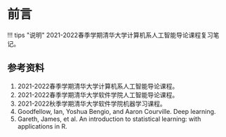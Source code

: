 # 前言

!!! tips "说明"
    2021-2022春季学期清华大学计算机系人工智能导论课程复习笔记。

## 参考资料

1. 2021-2022春季学期清华大学计算机系人工智能导论课程。
2. 2021-2022春季学期清华大学软件学院人工智能导论课程。
3. 2021-2022秋季学期清华大学软件学院机器学习课程。
4. Goodfellow, Ian, Yoshua Bengio, and Aaron Courville. Deep learning.
5. Gareth, James, et al. An introduction to statistical learning: with applications in R.
